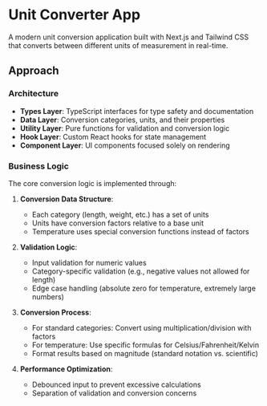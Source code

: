 # Unit Converter App

A modern unit conversion application built with Next.js and Tailwind CSS that converts between different units of measurement in real-time.

## Approach

### Architecture

- **Types Layer**: TypeScript interfaces for type safety and documentation
- **Data Layer**: Conversion categories, units, and their properties
- **Utility Layer**: Pure functions for validation and conversion logic
- **Hook Layer**: Custom React hooks for state management
- **Component Layer**: UI components focused solely on rendering

### Business Logic

The core conversion logic is implemented through:

1. **Conversion Data Structure**:

   - Each category (length, weight, etc.) has a set of units
   - Units have conversion factors relative to a base unit
   - Temperature uses special conversion functions instead of factors

2. **Validation Logic**:

   - Input validation for numeric values
   - Category-specific validation (e.g., negative values not allowed for length)
   - Edge case handling (absolute zero for temperature, extremely large numbers)

3. **Conversion Process**:

   - For standard categories: Convert using multiplication/division with factors
   - For temperature: Use specific formulas for Celsius/Fahrenheit/Kelvin
   - Format results based on magnitude (standard notation vs. scientific)

4. **Performance Optimization**:
   - Debounced input to prevent excessive calculations
   - Separation of validation and conversion concerns
